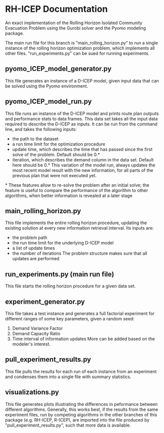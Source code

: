 # RH-ICEP Documentation
An exact implementation of the Rolling Horizon Isolated Community Evacuation Problem using the Gurobi solver and the Pyomo modeling package.

The main run file for this branch is "main_rolling_horizon.py" to run a single instance of the rolling horizon optimization problem, which implements all other files. "run_experiments.py" can be sued for running experiments. 

## pyomo_ICEP_model_generator.py
This file generates an instance of a D-ICEP model, given input data that can be solved using the Pyomo environment.

## pyomo_ICEP_model_run.py
This file runs an instance of the D-ICEP model and prints route plan outputs and performance stats to data frames.
This data set takes all the input data required to describe the D-ICEP as inputs. It can be run from the command line,
and takes the following inputs:
- the path to the dataset
- a run time limit for the optimization procedure
- update time, which describes the time that has passed since the first solve of the problem. Default should be 0.*
- iteration, which describes the demand column in the data set. Default here should be 0.*
This variation of the model run, always updates the most recent model result with the new information, for all parts of the previous plan that were not executed yet. 

\* These features allow to re-solve the problem after an initial solve; the feature is useful to compare the performance of the algorithm to other algorithms, when better information is revealed at a later stage

## main_rolling_horizon.py
This file implements the entire rolling horizon procedure, updating the existing solution at every new information retrieval interval. 
Its inputs are:
- the problem path
- the run time limit for the underlying D-ICEP model
- a list of update times
- the number of iterations
The problem structure makes sure that all updates are performed

## run_experiments.py (main run file)
This file starts the rolling horizon procedure for a given data set. 

## experiment_generator.py
This file takes a test instance and generates a full factorial experiment for different ranges of some key parameters, given a random seed:
1. Demand Variance Factor
2. Demand Capacity Ratio
3. Time interval of information updates
   More can be added based on the modeler's interest.

## pull_experiment_results.py
This file pulls the results for each run of each instance from an experiment and condenses them into a single file with summary statistics.

## visualizations.py
This file generates plots illustrating the differences in peformance between different algorithms.
Generally, this works best, if the results from the same experiment files, run by competing algorithms in the other branches of this package
(e.g. RH-ICEP, R-ICEP), are imported into the file produced by "pull_experiment_results.py", such that more data is available. 



